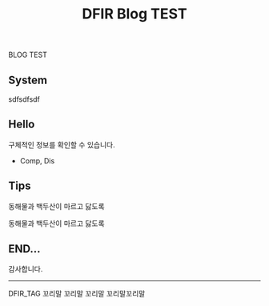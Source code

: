﻿---
title : "DFIR Blog TEST"
category :
  - DFIR
tag :
  - ka
  - Ker
sidebar_main : true
author_profile : true
#use_math : true
header:
  overlay_image : https://www.kaggle.com/static/images/tiers-example.png
  #overlay_image : /assets/images/post.jpg
  overlay_filter: 0.5
#published : true
---
BLOG TEST

## System
sdfsdfsdf


## Hello
 구체적인 정보를 확인할 수 있습니다.

- Comp, Dis


## Tips

동해물과 백두산이 마르고 닳도록


 동해물과 백두산이 마르고 닳도록
 

## END...

감사합니다.

---

DFIR_TAG 꼬리말 꼬리말 꼬리말 꼬리말꼬리말
